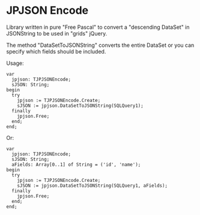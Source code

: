 JPJSON Encode
=============

Library written in pure "Free Pascal" to convert a "descending DataSet" in JSONString to be used in "grids" jQuery.

The method "DataSetToJSONString" converts the entire DataSet or you can specify which fields should be included.

Usage:

	var
	  jpjson: TJPJSONEncode;
	  sJSON: String;
	begin
	  try
	    jpjson := TJPJSONEncode.Create;
	    sJSON := jpjson.DataSetToJSONString(SQLQuery1);
	  finally
	    jpjson.Free;
	  end;
	end;

Or:

	var
	  jpjson: TJPJSONEncode;
	  sJSON: String;
	  aFields: Array[0..1] of String = ('id', 'name');
	begin
	  try
	    jpjson := TJPJSONEncode.Create;
	    sJSON := jpjson.DataSetToJSONString(SQLQuery1, aFields);
	  finally
	    jpjson.Free;
	  end;
	end;
